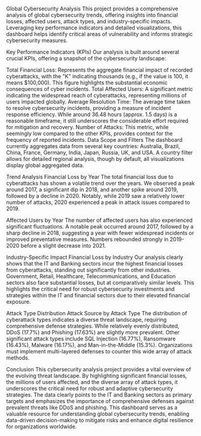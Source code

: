 Global Cybersecurity Analysis
This project provides a comprehensive analysis of global cybersecurity trends, offering insights into financial losses, affected users, attack types, and industry-specific impacts. Leveraging key performance indicators and detailed visualizations, this dashboard helps identify critical areas of vulnerability and informs strategic cybersecurity measures.

Key Performance Indicators (KPIs)
Our analysis is built around several crucial KPIs, offering a snapshot of the cybersecurity landscape:

Total Financial Loss: Represents the aggregate financial impact of recorded cyberattacks, with the "K" indicating thousands (e.g., if the value is 100, it means $100,000). This figure highlights the substantial economic consequences of cyber incidents.
Total Affected Users: A significant metric indicating the widespread reach of cyberattacks, representing millions of users impacted globally.
Average Resolution Time: The average time taken to resolve cybersecurity incidents, providing a measure of incident response efficiency. While around 36.48 hours (approx. 1.5 days) is a reasonable timeframe, it still underscores the considerable effort required for mitigation and recovery.
Number of Attacks: This metric, while seemingly low compared to the other KPIs, provides context for the frequency of reported incidents.
Data Scope and Filters
The dashboard currently aggregates data from several key countries: Australia, Brazil, China, France, Germany, India, Japan, Russia, UK, and USA. A country filter allows for detailed regional analysis, though by default, all visualizations display global aggregated data.

Trend Analysis
Financial Loss by Year
The total financial loss due to cyberattacks has shown a volatile trend over the years. We observed a peak around 2017, a significant dip in 2018, and another spike around 2019, followed by a decline in 2020. Notably, while 2019 saw a relatively lower number of attacks, 2020 experienced a peak in attack issues compared to 2019.

Affected Users by Year
The number of affected users has also experienced significant fluctuations. A notable peak occurred around 2017, followed by a sharp decline in 2018, suggesting a year with fewer widespread incidents or improved preventative measures. Numbers rebounded strongly in 2019-2020 before a slight decrease into 2021.

Industry-Specific Impact
Financial Loss by Industry
Our analysis clearly shows that the IT and Banking sectors incur the highest financial losses from cyberattacks, standing out significantly from other industries. Government, Retail, Healthcare, Telecommunications, and Education sectors also face substantial losses, but at comparatively similar levels. This highlights the critical need for robust cybersecurity investments and strategies within the IT and financial sectors due to their elevated financial exposure.

Attack Type Distribution
Attack Source by Attack Type
The distribution of cyberattack types indicates a diverse threat landscape, requiring comprehensive defense strategies. While relatively evenly distributed, DDoS (17.7%) and Phishing (17.63%) are slightly more prevalent. Other significant attack types include SQL Injection (16.77%), Ransomware (16.43%), Malware (16.17%), and Man-in-the-Middle (15.3%). Organizations must implement multi-layered defenses to counter this wide array of attack methods.

Conclusion
This cybersecurity analysis project provides a vital overview of the evolving threat landscape. By highlighting significant financial losses, the millions of users affected, and the diverse array of attack types, it underscores the critical need for robust and adaptive cybersecurity strategies. The data clearly points to the IT and Banking sectors as primary targets and emphasizes the importance of comprehensive defenses against prevalent threats like DDoS and phishing. This dashboard serves as a valuable resource for understanding global cybersecurity trends, enabling data-driven decision-making to mitigate risks and enhance digital resilience for organizations worldwide.
